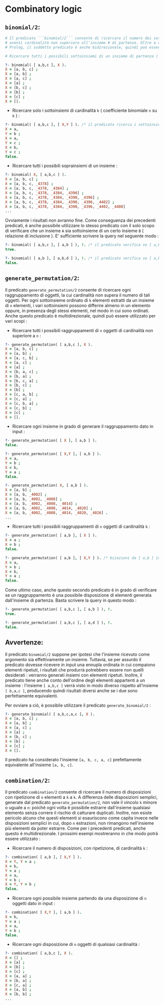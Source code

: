 # Combinatory logic

## ```binomial/2```:

```bash
# Il predicato ```binomial/2``` consente di ricercare il numero dei sottoinsiemi, di un particolare insieme, 
# aventi cardinalità non superiore all’insieme # di partenza. Oltre a ciò, come accade spesso nel linguaggio 
# Prolog, il suddetto predicato è anche bidirezionale, quindi può essere utilizzato per vari scopi :

# Ricercare tutti i possibili sottoinsiemi di un insieme di partenza ( insieme delle parti ) :
```

```prolog
?- binomial( [ a,b,c ], X ).
X = [a, b, c] ;
X = [a, b] ;
X = [a, c] ;
X = [a] ;
X = [b, c] ;
X = [b] ;
X = [c] ;
X = [].
```
+ Ricercare solo i sottoinsiemi di cardinalità `k` ( coefficiente binomiale `n` su `k` ) :

```prolog
?- binomial( [ a,b,c ], [ X,Y ] ). /* il predicato ricerca i sottoinsiemi di [ a,b,c ] di cardinalità 2. */
X = a,
Y = b ;
X = a,
Y = c ;
X = b,
Y = c ;
false.
```
+ Ricercare tutti i possibili soprainsiemi di un insieme :

```prolog
?- binomial( X, [ a,b,c ] ).
X = [a, b, c] ;
X = [a, b, c, _4378] ;
X = [a, b, c, _4378, _4384] ;
X = [a, b, c, _4378, _4384, _4390] ;
X = [a, b, c, _4378, _4384, _4390, _4396] ;
X = [a, b, c, _4378, _4384, _4390, _4396, _4402] ;
X = [a, b, c, _4378, _4384, _4390, _4396, _4402, _4408] 
...
```
Ovviamente i risultati non avranno fine. Come conseguenza dei precedenti predicati, è anche possibile utilizzare lo stesso predicato con il solo scopo di verificare che un insieme `A` sia sottoinsieme di un certo insieme `B` ( relazione di inclusione ). E' sufficiente scrivere la query nel seguente modo :

```prolog
?- binomial( [ a,b,c ], [ a,b ] ), !. /* il predicato verifica se [ a,b ] è incluso in [ a,b,c ] */
true.

?- binomial( [ a,b ], [ a,b,d ] ), !. /* il predicato verifica se [ a,b,d ] è incluso in [ a,b ] */
false.
```

## ```generate_permutation/2```:

Il predicato ```generate_permutation/2``` consente di ricercare ogni raggruppamento di oggetti, la cui cardinalità non supera il numero di tali oggetti. Per ogni sottoinsieme ordinato di ```k``` elementi estratti da un insieme di ```n``` elementi, i vari sottoinsiemi possono differire almeno in un elemento oppure, in presenza degli stessi elementi, nel modo in cui sono ordinati. Anche questo predicato è multidirezionale, quindi può essere utilizzato per vari scopi :

+ Ricercare tutti i possibili raggruppamenti di ```n``` oggetti di cardinalità non superiore a ```n``` :

```prolog
?- generate_permutation( [ a,b,c ], X ).
X = [a, b, c] ;
X = [a, b] ;
X = [a, c, b] ;
X = [a, c] ;
X = [a] ;
X = [b, a, c] ;
X = [b, a] ;
X = [b, c, a] ;
X = [b, c] ;
X = [b] ;
X = [c, a, b] ;
X = [c, a] ;
X = [c, b, a] ;
X = [c, b] ;
X = [c] ;
X = [].
```

+ Ricercare ogni insieme in grado di generare il raggruppamento dato in input : 

```prolog
?- generate_permutation( [ X ], [ a,b ] ).
false.

?- generate_permutation( [ X,Y ], [ a,b ] ).
X = a,
Y = b ;
X = b,
Y = a ;
false.

?- generate_permutation( X, [ a,b ] ).
X = [a, b] ;
X = [a, b, _4002] ;
X = [a, b, _4002, _4008] ;
X = [a, b, _4002, _4008, _4014] ;
X = [a, b, _4002, _4008, _4014, _4020] ;
X = [a, b, _4002, _4008, _4014, _4020, _4026] .
...
```

+ Ricercare tutti i possibili raggruppamenti di ```n``` oggetti di cardinalità ```k``` :

```prolog
?- generate_permutation( [ a,b ], [ X ] ).
X = a ;
X = b ;
false.

?- generate_permutation( [ a,b ], [ X,Y ] ). /* biiezioni da [ a,b ] in [ a,b ] */
X = a,
Y = b ;
X = b,
Y = a ;
false.
```
Come ultimo caso, anche questo secondo predicato è in grado di verificare se un raggruppamento è una possibile disposizione di elementi generata dall'insieme di partenza. Basta scrivere la query in questo modo :

```prolog
?- generate_permutation( [ a,b,c ], [ a,b ] ), !.
true.

?- generate_permutation( [ a,b,c ], [ a,d ] ), !.
false.
```
## Avvertenze:


Il predicato ```binomial/2``` suppone per ipotesi che l'insieme ricevuto come argomento sia effettivamente un insieme. Tuttavia, se per assurdo il predicato dovesse ricevere in input una ennupla ordinata in cui compaiono elementi ripetuti, i risultati che produrrà potrebbero essere non quelli desiderati : verranno generati insiemi con elementi ripetuti. Inoltre, il predicato tiene anche conto dell'ordine degli elementi appartenti a un insieme : l'insieme `[ a,b,c ]` verrà visto in modo diverso rispetto all'insieme `[ b,a,c ]`, producendo quindi risultati diversi anche se i due sono perfettamente equivalenti.

Per ovviare a ciò, è possibile utilizzare il predicato ```generate_binomial/2``` :

```prolog
?- generate_binomial( [ a,b,c,a,c ], X ).
X = [a, b, c] ;
X = [a, b] ;
X = [a, c] ;
X = [a] ;
X = [b, c] ;
X = [b] ;
X = [c] ;
X = [].
```

Il predicato ha considerato l'insieme `[a, b, c, a, c]` prefettamente equivalente all'insieme `[a, b, c]`.

## ```combination/2```:

Il predicato `combination/2` consente di ricercare il numero di disposizioni con ripetizione di `n` elementi a `k` a `k`. A differenza delle disposizioni semplici, generate dal predicato `generate_permutation/2`, non vale il vincolo `k` minore o uguale a `n`: poiché ogni volta è possibile estrarre dall'insieme qualsiasi elemento senza correre il rischio di catturare duplicati. Inoltre, non esiste pericolo alcuno che questi elementi si esauriscono come capita invece nelle disposizioni semplici in cui, dopo `n` estrazioni, non rimangono nell'insieme più elementi da poter estrarre.
Come per i precedenti predicati, anche questo è multidirezionale. I prossimi esempi mostreranno in che modo potrà essere utilizzato :

+ Ricercare il numero di disposizioni, con ripetizione, di cardinalità `k` :

```prolog
?- combination( [ a,b ], [ X,Y ] ).
X = Y, Y = a ;
X = b,
Y = a ;
X = a,
Y = b ;
X = Y, Y = b ;
false.
```

+ Ricercare ogni possibile insieme partendo da una disposizione di `n` oggetti dato in input :

```prolog
?- combination( [ X,Y ], [ a,b ] ).
X = b,
Y = a ;
X = a,
Y = b ;
false.
```
+ Ricercare ogni disposizione di `n` oggetti di qualsiasi cardinalità :

```prolog
?- combination( [ a,b,c ], X ).
X = [] ;
X = [a] ;
X = [b] ;
X = [c] ;
X = [a, a] ;
X = [b, a] ;
X = [c, a] ;
X = [a, b] ;
X = [b, b] ;
...
```
